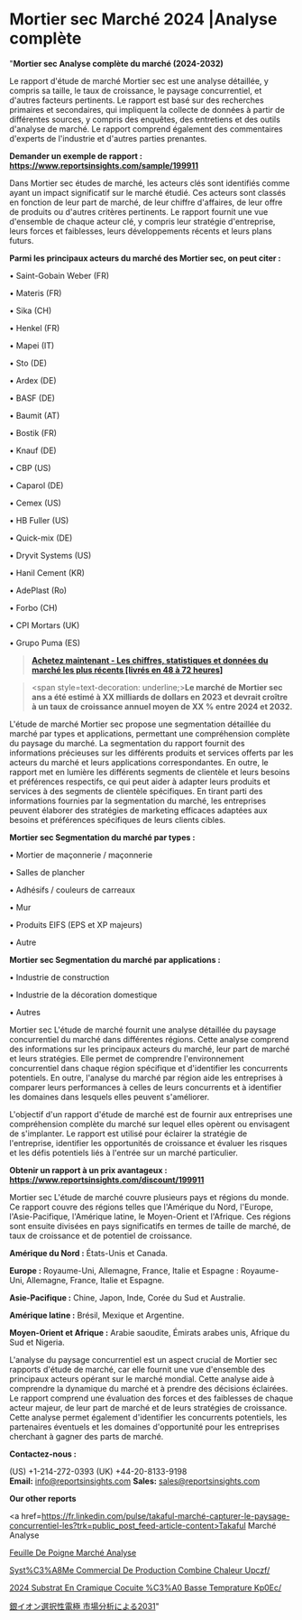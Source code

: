 # Mortier sec Marché 2024 |Analyse complète

"<strong>Mortier sec Analyse complète du marché (2024-2032)</strong>

Le rapport d'étude de marché Mortier sec est une analyse détaillée, y compris sa taille, le taux de croissance, le paysage concurrentiel, et d'autres facteurs pertinents. Le rapport est basé sur des recherches primaires et secondaires, qui impliquent la collecte de données à partir de différentes sources, y compris des enquêtes, des entretiens et des outils d'analyse de marché. Le rapport comprend également des commentaires d'experts de l'industrie et d'autres parties prenantes.

<strong>Demander un exemple de rapport : </strong><strong><a href=https://www.reportsinsights.com/sample/199911>https://www.reportsinsights.com/sample/199911</a></strong>

Dans Mortier sec études de marché, les acteurs clés sont identifiés comme ayant un impact significatif sur le marché étudié. Ces acteurs sont classés en fonction de leur part de marché, de leur chiffre d'affaires, de leur offre de produits ou d'autres critères pertinents. Le rapport fournit une vue d'ensemble de chaque acteur clé, y compris leur stratégie d'entreprise, leurs forces et faiblesses, leurs développements récents et leurs plans futurs.

<strong>Parmi les principaux acteurs du marché des Mortier sec, on peut citer :</strong>

• Saint-Gobain Weber (FR)

• Materis (FR)

• Sika (CH)

• Henkel (FR)

• Mapei (IT)

• Sto (DE)

• Ardex (DE)

• BASF (DE)

• Baumit (AT)

• Bostik (FR)

• Knauf (DE)

• CBP (US)

• Caparol (DE)

• Cemex (US)

• HB Fuller (US)

• Quick-mix (DE)

• Dryvit Systems (US)

• Hanil Cement (KR)

• AdePlast (Ro)

• Forbo (CH)

• CPI Mortars (UK)

• Grupo Puma (ES)

<blockquote><a href=https://reportsinsights.com/buynow/199911><span style=text-decoration: underline;><strong>Achetez maintenant - Les chiffres, statistiques et données du marché les plus récents [livrés en 48 à 72 heures]</strong></span></a></blockquote>
<blockquote>
<div class=group w-full text-gray-800 dark:text-gray-100 border-b border-black/10 dark:border-gray-900/50 bg-gray-50 dark:bg-[#444654]>
<div class=flex p-4 gap-4 text-base md:gap-6 md:max-w-2xl lg:max-w-xl xl:max-w-3xl md:py-6 lg:px-0 m-auto>
<div class=relative flex flex-col w-[calc(100%-50px)] gap-1 md:gap-3 lg:w-[calc(100%-115px)]>
<div class=flex flex-grow flex-col gap-3>
<div class=min-h-[20px] flex flex-col items-start gap-4 whitespace-pre-wrap break-words>
<div class=result-streaming markdown prose w-full break-words dark:prose-invert light>

<span style=text-decoration: underline;><strong>Le marché de Mortier sec ans a été estimé à XX milliards de dollars en 2023 et devrait croître à un taux de croissance annuel moyen de XX % entre 2024 et 2032.</strong></span>

</div>
</div>
</div>
</div>
</div>
</div></blockquote>
L'étude de marché Mortier sec propose une segmentation détaillée du marché par types et applications, permettant une compréhension complète du paysage du marché. La segmentation du rapport fournit des informations précieuses sur les différents produits et services offerts par les acteurs du marché et leurs applications correspondantes. En outre, le rapport met en lumière les différents segments de clientèle et leurs besoins et préférences respectifs, ce qui peut aider à adapter leurs produits et services à des segments de clientèle spécifiques. En tirant parti des informations fournies par la segmentation du marché, les entreprises peuvent élaborer des stratégies de marketing efficaces adaptées aux besoins et préférences spécifiques de leurs clients cibles.

<strong>Mortier sec Segmentation du marché par types :</strong>

• Mortier de maçonnerie / maçonnerie

• Salles de plancher

• Adhésifs / couleurs de carreaux

• Mur

• Produits EIFS (EPS et XP majeurs)

• Autre

<strong>Mortier sec Segmentation du marché par applications :</strong>

• Industrie de construction

• Industrie de la décoration domestique

• Autres

Mortier sec L'étude de marché fournit une analyse détaillée du paysage concurrentiel du marché dans différentes régions. Cette analyse comprend des informations sur les principaux acteurs du marché, leur part de marché et leurs stratégies. Elle permet de comprendre l'environnement concurrentiel dans chaque région spécifique et d'identifier les concurrents potentiels. En outre, l'analyse du marché par région aide les entreprises à comparer leurs performances à celles de leurs concurrents et à identifier les domaines dans lesquels elles peuvent s'améliorer.

L'objectif d'un rapport d'étude de marché est de fournir aux entreprises une compréhension complète du marché sur lequel elles opèrent ou envisagent de s'implanter. Le rapport est utilisé pour éclairer la stratégie de l'entreprise, identifier les opportunités de croissance et évaluer les risques et les défis potentiels liés à l'entrée sur un marché particulier.

<strong>Obtenir un rapport à un prix avantageux : <a href=https://www.reportsinsights.com/discount/199911>https://www.reportsinsights.com/discount/199911</a></strong>

Mortier sec L'étude de marché couvre plusieurs pays et régions du monde. Ce rapport couvre des régions telles que l'Amérique du Nord, l'Europe, l'Asie-Pacifique, l'Amérique latine, le Moyen-Orient et l'Afrique. Ces régions sont ensuite divisées en pays significatifs en termes de taille de marché, de taux de croissance et de potentiel de croissance.

<strong>Amérique du Nord :</strong> États-Unis et Canada.

<strong>Europe :</strong> Royaume-Uni, Allemagne, France, Italie et Espagne : Royaume-Uni, Allemagne, France, Italie et Espagne.

<strong>Asie-Pacifique :</strong> Chine, Japon, Inde, Corée du Sud et Australie.

<strong>Amérique latine :</strong> Brésil, Mexique et Argentine.

<strong>Moyen-Orient et Afrique :</strong> Arabie saoudite, Émirats arabes unis, Afrique du Sud et Nigeria.

L'analyse du paysage concurrentiel est un aspect crucial de Mortier sec rapports d'étude de marché, car elle fournit une vue d'ensemble des principaux acteurs opérant sur le marché mondial. Cette analyse aide à comprendre la dynamique du marché et à prendre des décisions éclairées. Le rapport comprend une évaluation des forces et des faiblesses de chaque acteur majeur, de leur part de marché et de leurs stratégies de croissance. Cette analyse permet également d'identifier les concurrents potentiels, les partenaires éventuels et les domaines d'opportunité pour les entreprises cherchant à gagner des parts de marché.

<strong>Contactez-nous :</strong>

(US) +1-214-272-0393
(UK) +44-20-8133-9198
<strong>Email:</strong> <a>info@reportsinsights.com</a>
<strong>Sales:</strong> <a>sales@reportsinsights.com</a>

<strong>Our other reports</strong>

<a href=https://fr.linkedin.com/pulse/takaful-marché-capturer-le-paysage-concurrentiel-les?trk=public_post_feed-article-content>Takaful Marché Analyse</a>

<a href=https://www.linkedin.com/pulse/feuille-de-poign%C3%A9e-march%C3%A9-rapport-analyse-wmczf/>Feuille De Poigne Marché Analyse</a>

<a href=https://www.linkedin.com/pulse/syst%C3%A8me-commercial-de-production-combin%C3%A9e-chaleur-upczf/>Syst%C3%A8Me Commercial De Production Combine Chaleur Upczf/</a>

<a href=https://www.linkedin.com/pulse/2024-substrat-en-c%C3%A9ramique-cocuite-%C3%A0-basse-temp%C3%A9rature-kp0ec/>2024 Substrat En Cramique Cocuite %C3%A0 Basse Temprature Kp0Ec/</a>

<a href=https://www.linkedin.com/pulse/銀イオン選択性電極-市場2028年までのcagrの予測-market-reports-outlook-360/>銀イオン選択性電極 市場分析による2031</a>"

